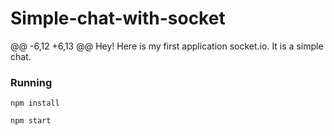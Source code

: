 # Simple-chat-with-socket
@@ -6,12 +6,13 @@ Hey! Here is my first application socket.io. It is a simple chat.

### Running
```
npm install
```
```
npm start
```
